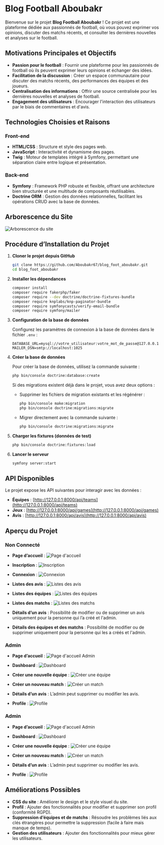 # Blog Football Aboubakr

Bienvenue sur le projet **Blog Football Aboubakr** ! Ce projet est une plateforme dédiée aux passionnés de football, où vous pouvez exprimer vos opinions, discuter des matchs récents, et consulter les dernières nouvelles et analyses sur le football.

## Motivations Principales et Objectifs

- **Passion pour le football** : Fournir une plateforme pour les passionnés de football où ils peuvent exprimer leurs opinions et échanger des idées.
- **Facilitation de la discussion** : Créer un espace communautaire pour discuter des matchs récents, des performances des équipes et des joueurs.
- **Centralisation des informations** : Offrir une source centralisée pour les dernières nouvelles et analyses de football.
- **Engagement des utilisateurs** : Encourager l'interaction des utilisateurs par le biais de commentaires et d'avis.

## Technologies Choisies et Raisons

### Front-end

- **HTML/CSS** : Structure et style des pages web.
- **JavaScript** : Interactivité et dynamisme des pages.
- **Twig** : Moteur de templates intégré à Symfony, permettant une séparation claire entre logique et présentation.

### Back-end

- **Symfony** : Framework PHP robuste et flexible, offrant une architecture bien structurée et une multitude de composants réutilisables.
- **Doctrine ORM** : Gestion des données relationnelles, facilitant les opérations CRUD avec la base de données.

## Arborescence du Site

![Arborescence du site](public/images-illustration/arborescence.png)

## Procédure d’Installation du Projet

1. **Cloner le projet depuis GitHub**

   ```bash
   git clone https://github.com/Aboubakr67/blog_foot_aboubakr.git
   cd blog_foot_aboubakr
   ```

2. **Installer les dépendances**

   ```bash
   composer install
   composer require fakerphp/faker
   composer require --dev doctrine/doctrine-fixtures-bundle
   composer require knplabs/knp-paginator-bundle
   composer require symfonycasts/verify-email-bundle
   composer require symfony/mailer
   ```

3. **Configuration de la base de données**

   Configurez les paramètres de connexion à la base de données dans le fichier `.env` :

   ```dotenv
   DATABASE_URL=mysql://votre_utilisateur:votre_mot_de_passe@127.0.0.1:3306/blog_foot
   MAILER_DSN=smtp://localhost:1025
   ```

4. **Créer la base de données**

   Pour créer la base de données, utilisez la commande suivante :

   ```bash
   php bin/console doctrine:database:create
   ```

   Si des migrations existent déjà dans le projet, vous avez deux options :

   - Supprimer les fichiers de migration existants et les régénérer :

     ```bash
     php bin/console make:migration
     php bin/console doctrine:migrations:migrate
     ```

   - Migrer directement avec la commande suivante :

     ```bash
     php bin/console doctrine:migrations:migrate
     ```

5. **Charger les fixtures (données de test)**

   ```bash
   php bin/console doctrine:fixtures:load
   ```

6. **Lancer le serveur**

   ```bash
   symfony server:start
   ```

## API Disponibles

Le projet expose les API suivantes pour interagir avec les données :

- **Équipes** : [http://127.0.0.1:8000/api/teams](http://127.0.0.1:8000/api/teams)
- **Jeux** : [http://127.0.0.1:8000/api/games](http://127.0.0.1:8000/api/games)
- **Avis** : [http://127.0.0.1:8000/api/avis](http://127.0.0.1:8000/api/avis)

## Aperçu du Projet

### Non Connecté

- **Page d’accueil** :
  ![Page d'accueil](public/images-illustration/accueil-non-connecter.png)

- **Inscription** :
  ![Inscription](public/images-illustration/inscription.png)

- **Connexion** :
  ![Connexion](public/images-illustration/connexion.png)

- **Listes des avis** :
  ![Listes des avis](public/images-illustration/listes-avis.png)

- **Listes des équipes** :
  ![Listes des équipes](public/images-illustration/listes-teams.png)

- **Listes des matchs** :
  ![Listes des matchs](public/images-illustration/listes-matchs.png)

- **Détails d’un avis** :
  Possibilité de modifier ou de supprimer un avis uniquement pour la personne qui l’a créé et l'admin.

- **Détails des équipes et des matchs** :
  Possibilité de modifier ou de supprimer uniquement pour la personne qui les a créés et l'admin.

### Admin

- **Page d’accueil** :
  ![Page d'accueil Admin](public/images-illustration/accueil-admin.png)

- **Dashboard** :
  ![Dashboard](public/images-illustration/dashboard.png)

- **Créer une nouvelle équipe** :
  ![Créer une équipe](public/images-illustration/new-team.png)

- **Créer un nouveau match** :
  ![Créer un match](public/images-illustration/new-match.png)

- **Détails d’un avis** :
  L’admin peut supprimer ou modifier les avis.

- **Profile** :
  ![Profile](public/images-illustration/profile.png)

### Admin

- **Page d’accueil** :
  ![Page d'accueil Admin](public/images-illustration/page_accueil_admin.png)

- **Dashboard** :
  ![Dashboard](public/images-illustration/dashboard.png)

- **Créer une nouvelle équipe** :
  ![Créer une équipe](public/images-illustration/creer_equipe.png)

- **Créer un nouveau match** :
  ![Créer un match](public/images-illustration/creer_match.png)

- **Détails d’un avis** :
  L’admin peut supprimer ou modifier les avis.

- **Profile** :
  ![Profile](public/images-illustration/profile.png)

## Améliorations Possibles

- **CSS du site** : Améliorer le design et le style visuel du site.
- **Profil** : Ajouter des fonctionnalités pour modifier et supprimer son profil (conformité RGPD).
- **Suppression d’équipes et de matchs** : Résoudre les problèmes liés aux clés étrangères pour permettre la suppression (facile à faire mais manque de temps).
- **Gestion des utilisateurs** : Ajouter des fonctionnalités pour mieux gérer les utilisateurs.
